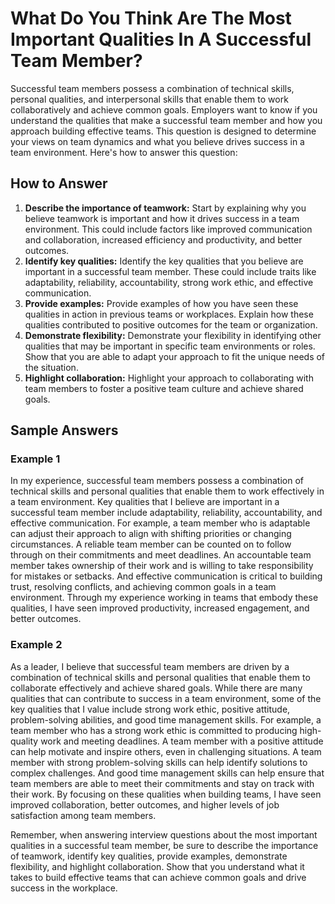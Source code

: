 What Do You Think Are The Most Important Qualities In A Successful Team Member?
====================================================================================================

Successful team members possess a combination of technical skills, personal qualities, and interpersonal skills that enable them to work collaboratively and achieve common goals. Employers want to know if you understand the qualities that make a successful team member and how you approach building effective teams. This question is designed to determine your views on team dynamics and what you believe drives success in a team environment. Here's how to answer this question:

How to Answer
-------------

1. **Describe the importance of teamwork:** Start by explaining why you believe teamwork is important and how it drives success in a team environment. This could include factors like improved communication and collaboration, increased efficiency and productivity, and better outcomes.
2. **Identify key qualities:** Identify the key qualities that you believe are important in a successful team member. These could include traits like adaptability, reliability, accountability, strong work ethic, and effective communication.
3. **Provide examples:** Provide examples of how you have seen these qualities in action in previous teams or workplaces. Explain how these qualities contributed to positive outcomes for the team or organization.
4. **Demonstrate flexibility:** Demonstrate your flexibility in identifying other qualities that may be important in specific team environments or roles. Show that you are able to adapt your approach to fit the unique needs of the situation.
5. **Highlight collaboration:** Highlight your approach to collaborating with team members to foster a positive team culture and achieve shared goals.

Sample Answers
--------------

### Example 1

In my experience, successful team members possess a combination of technical skills and personal qualities that enable them to work effectively in a team environment. Key qualities that I believe are important in a successful team member include adaptability, reliability, accountability, and effective communication. For example, a team member who is adaptable can adjust their approach to align with shifting priorities or changing circumstances. A reliable team member can be counted on to follow through on their commitments and meet deadlines. An accountable team member takes ownership of their work and is willing to take responsibility for mistakes or setbacks. And effective communication is critical to building trust, resolving conflicts, and achieving common goals in a team environment. Through my experience working in teams that embody these qualities, I have seen improved productivity, increased engagement, and better outcomes.

### Example 2

As a leader, I believe that successful team members are driven by a combination of technical skills and personal qualities that enable them to collaborate effectively and achieve shared goals. While there are many qualities that can contribute to success in a team environment, some of the key qualities that I value include strong work ethic, positive attitude, problem-solving abilities, and good time management skills. For example, a team member who has a strong work ethic is committed to producing high-quality work and meeting deadlines. A team member with a positive attitude can help motivate and inspire others, even in challenging situations. A team member with strong problem-solving skills can help identify solutions to complex challenges. And good time management skills can help ensure that team members are able to meet their commitments and stay on track with their work. By focusing on these qualities when building teams, I have seen improved collaboration, better outcomes, and higher levels of job satisfaction among team members.

Remember, when answering interview questions about the most important qualities in a successful team member, be sure to describe the importance of teamwork, identify key qualities, provide examples, demonstrate flexibility, and highlight collaboration. Show that you understand what it takes to build effective teams that can achieve common goals and drive success in the workplace.
